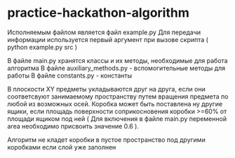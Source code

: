 # practice-hackathon-algorithm

Исполняемым файлом является файл example.py
Для передачи информации используется первый аргумент при вызове скрипта ( python example.py src )

В файле main.py хранятся классы и их методы, необходимые для работа алгоритма
В файле auxiliary_methods.py - вспомогительные методы для работы
В файле constants.py - константы


В плоскости XY предметы укладываются друг на друга, если они соответсвуют занимаемому пространству путем вращения предмета по любой из возможных осей. 
Коробка может быть поставлена ну другие ящики, если площадь поверхности соприкосновения коробки >=60% от площади ящиком под ней ( Для включения в файле main.py переменной area необходимо присвоить значение 0.6 ).

Алгоритм не кладет коробки в пустое пространство под другими коробками если слой уже заполнен
